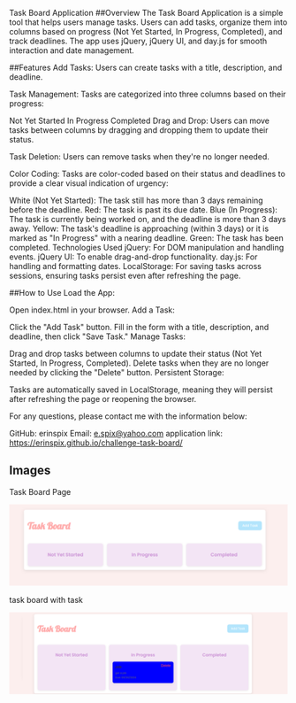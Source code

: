Task Board Application
##Overview
The Task Board Application is a simple tool that helps users manage tasks. Users can add tasks, organize them into columns based on progress (Not Yet Started, In Progress, Completed), and track deadlines. The app uses jQuery, jQuery UI, and day.js for smooth interaction and date management.

##Features
Add Tasks: Users can create tasks with a title, description, and deadline.

Task Management: Tasks are categorized into three columns based on their progress:

Not Yet Started
In Progress
Completed
Drag and Drop: Users can move tasks between columns by dragging and dropping them to update their status.

Task Deletion: Users can remove tasks when they're no longer needed.

Color Coding: Tasks are color-coded based on their status and deadlines to provide a clear visual indication of urgency:

White (Not Yet Started): The task still has more than 3 days remaining before the deadline.
Red: The task is past its due date.
Blue (In Progress): The task is currently being worked on, and the deadline is more than 3 days away.
Yellow: The task's deadline is approaching (within 3 days) or it is marked as "In Progress" with a nearing deadline.
Green: The task has been completed.
Technologies Used
jQuery: For DOM manipulation and handling events.
jQuery UI: To enable drag-and-drop functionality.
day.js: For handling and formatting dates.
LocalStorage: For saving tasks across sessions, ensuring tasks persist even after refreshing the page.

##How to Use
Load the App:

Open index.html in your browser.
Add a Task:

Click the "Add Task" button.
Fill in the form with a title, description, and deadline, then click "Save Task."
Manage Tasks:

Drag and drop tasks between columns to update their status (Not Yet Started, In Progress, Completed).
Delete tasks when they are no longer needed by clicking the "Delete" button.
Persistent Storage:

Tasks are automatically saved in LocalStorage, meaning they will persist after refreshing the page or reopening the browser.

For any questions, please contact me with the information below:

GitHub: erinspix
Email: e.spix@yahoo.com
application link: https://erinspix.github.io/challenge-task-board/
## Images
Task Board Page

![Home Image](./assets/blanktastboard.png)

task board with task

![bog images](./assets/taskboardwithtask.png)
